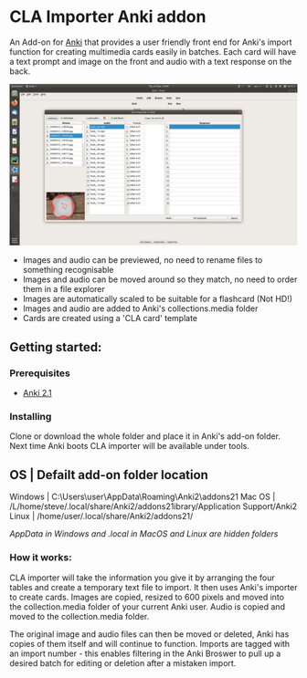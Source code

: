 # CLA Importer Anki addon

An Add-on for [Anki](https://apps.ankiweb.net/) that provides a user friendly front end for Anki's import function for 
creating multimedia cards easily in batches. Each card will have a text prompt and image on the front and audio with a text 
response on the back.

![screenshot](importer_screen.png)

- Images and audio can be previewed, no need to rename files to something recognisable
- Images and audio can be moved around so they match, no need to order them in a file explorer
- Images are automatically scaled to be suitable for a flashcard (Not HD!)
- Images and audio are added to Anki's collections.media folder
- Cards are created using a 'CLA card' template

## Getting started:
### Prerequisites
- [Anki 2.1](https://apps.ankiweb.net/)

### Installing
Clone or download the whole folder and place it in Anki's add-on folder. Next time Anki boots CLA importer will be
available under tools.

OS | Defailt add-on folder location
-----------------------------------
Windows | C:\Users\user\AppData\Roaming\Anki2\addons21
Mac OS  | /L/home/steve/.local/share/Anki2/addons21ibrary/Application Support/Anki2
Linux   | /home/user/.local/share/Anki2/addons21/

*AppData in Windows and .local in MacOS and Linux are hidden folders*


### How it works:

CLA importer will take the information you give it by arranging the four tables and create a temporary text file to import.
It then uses Anki's importer to create cards.
Images are copied, resized to 600 pixels and moved into the collection.media folder of your current Anki user.
Audio is copied and moved to the collection.media folder.

The original image and audio files can then be moved or deleted, Anki has copies of them itself and will continue to 
function.
Imports are tagged with an import number - this enables filtering in the Anki Broswer to pull up a desired batch for
editing or deletion after a mistaken import.